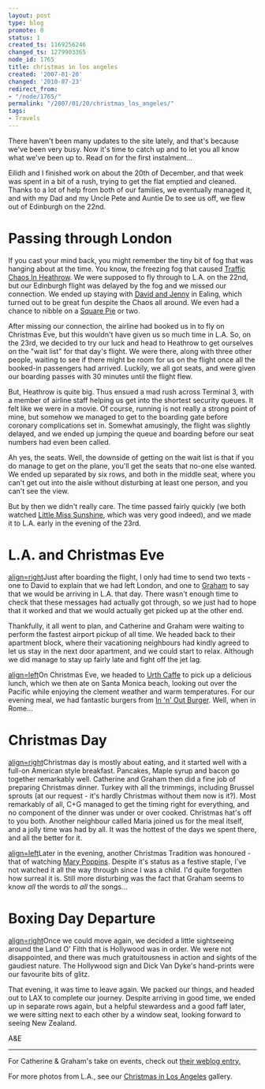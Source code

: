 ```yaml
---
layout: post
type: blog
promote: 0
status: 1
created_ts: 1169256246
changed_ts: 1279903365
node_id: 1765
title: christmas in los angeles
created: '2007-01-20'
changed: '2010-07-23'
redirect_from:
- "/node/1765/"
permalink: "/2007/01/20/christmas_los_angeles/"
tags:
- Travels
---
```

There haven't been many updates to the site lately, and that's because we've been very busy.  Now it's time to catch up and to let you all know what we've been up to.  Read on for the first instalment...
<!--break-->
Eilidh and I finished work on about the 20th of December, and that week was spent in a bit of a rush, trying to get the flat emptied and cleaned.  Thanks to a lot of help from both of our families, we eventually managed it, and with my Dad and my Uncle Pete and Auntie De to see us off, we flew out of Edinburgh on the 22nd.

#  Passing through London

If you cast your mind back, you might remember the tiny bit of fog that was hanging about at the time.  You know, the freezing fog that caused [Traffic Chaos In Heathrow](http://news.bbc.co.uk/1/hi/uk/6202349.stm).  We were supposed to fly through to L.A. on the 22nd, but our Edinburgh flight was delayed by the fog and we missed our connection.  We ended up staying with [David and Jenny](http://www.daveandjen.co.uk) in Ealing, which turned out to be great fun despite the Chaos all around.  We even had a chance to nibble on a [Square Pie](http://www.squarepie.com/) or two.

After missing our connection, the airline had booked us in to fly on Christmas Eve, but this wouldn't have given us so much time in L.A. So, on the 23rd, we decided to try our luck and head to Heathrow to get ourselves on the "wait list" for that day's flight.  We were there, along with three other people, waiting to see if there might be room for us on the flight once all the booked-in passengers had arrived.  Luckily, we all got seats, and were given our boarding passes with 30 minutes until the flight flew.

But, Heathrow is quite big.  Thus ensued a mad rush across Terminal 3, with a member of airline staff helping us get into the shortest security queues. It felt like we were in a movie. Of course, running is not really a strong point of mine, but somehow we managed to get to the boarding gate before coronary complications set in. Somewhat amusingly, the flight was slightly delayed, and we ended up jumping the queue and boarding before our seat numbers had even been called.

Ah yes, the seats.  Well, the downside of getting on the wait list is that if you do manage to get on the plane, you'll get the seats that no-one else wanted.  We ended up separated by six rows, and both in the middle seat, where you can't get out into the aisle without disturbing at least one person, and you can't see the view.

But by then we didn't really care.  The time passed fairly quickly (we both watched [Little Miss Sunshine](http://www.imdb.com/title/tt0449059/), which was very good indeed), and we made it to L.A. early in the evening of the 23rd.

#  L.A. and Christmas Eve
[align=right](image:1707)Just after boarding the flight, I only had time to send two texts - one to David to explain that we had left London, and one to [Graham](http://www.grahamdavies.net/) to say that we would be arriving in L.A. that day.  There wasn't enough time to check that these messages had actually got through, so we just had to hope that it worked and that we would actually get picked up at the other end.

Thankfully, it all went to plan, and Catherine and Graham were waiting to perform the fastest airport pickup of all time.  We headed back to their apartment block, where their vacationing neighbours had kindly agreed to let us stay in the next door apartment, and we could start to relax. Although we did manage to stay up fairly late and fight off the jet lag.

[align=left](image:1711)On Christmas Eve, we headed to [Urth Caffe](http://www.urthcaffe.com/) to pick up a delicious lunch, which we then ate on Santa Monica beach, looking out over the Pacific while enjoying the clement weather and warm temperatures. For our evening meal, we had fantastic burgers from [In 'n' Out Burger](http://www.in-n-out.com/).  Well, when in Rome...

#  Christmas Day

[align=right](image:1715)Christmas day is mostly about eating, and it started well with a full-on American style breakfast.  Pancakes, Maple syrup and bacon go together remarkably well.  Catherine and Graham then did a fine job of preparing Christmas dinner.  Turkey with all the trimmings, including Brussel sprouts (at our request - it's hardly Christmas without them now is it?).  Most remarkably of all, C+G managed to get the timing right for everything, and no component of the dinner was under or over cooked.  Christmas hat's off to you both.  Another neighbour called Maria joined us for the meal itself, and a jolly time was had by all.  It was the hottest of the days we spent there, and all the better for it.

[align=left](image:1717)Later in the evening, another Christmas Tradition was honoured - that of watching [Mary Poppins](http://www.imdb.com/title/tt0058331/).  Despite it's status as a festive staple, I've not watched it all the way through since I was a child.  I'd quite forgotten how surreal it is.  Still more disturbing was the fact that Graham seems to know _all_ the words to _all_ the songs...

#  Boxing Day Departure

[align=right](image:1719)Once we could move again, we decided a little sightseeing around the Land O' Filth that is Hollywood was in order.  We were not disappointed, and there was much gratuitousness in action and sights of the gaudiest nature.  The Hollywood sign and Dick Van Dyke's hand-prints were our favourite bits of glitz.

That evening, it was time to leave again.  We packed our things, and headed out to LAX to complete our journey.  Despite arriving in good time, we ended up in separate rows again, but a helpful stewardess and a good faff later, we were sitting next to each other by a window seat, looking forward to seeing New Zealand.

A&E

----
For Catherine & Graham's take on events, check out [their weblog entry.](http://www.grahamdavies.net/node/975)

For more photos from L.A., see our [Christmas in Los Angeles](http://anjackson.net/ibgallery/148) gallery.
